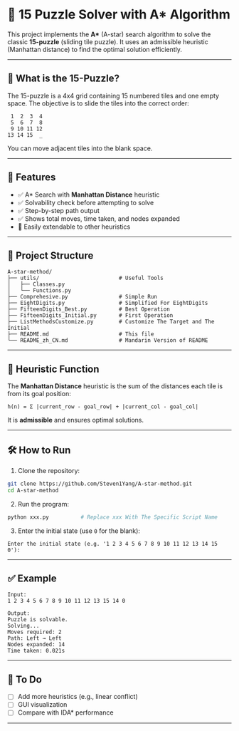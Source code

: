 # 🧩 15 Puzzle Solver with A* Algorithm

This project implements the **A\*** (A-star) search algorithm to solve the classic **15-puzzle** (sliding tile puzzle). It uses an admissible heuristic (Manhattan distance) to find the optimal solution efficiently.

---

## 📌 What is the 15-Puzzle?

The 15-puzzle is a 4x4 grid containing 15 numbered tiles and one empty space. The objective is to slide the tiles into the correct order:

```
 1  2  3  4  
 5  6  7  8  
 9 10 11 12  
13 14 15  _  
```

You can move adjacent tiles into the blank space.

---

## 🚀 Features

- ✅ A* Search with **Manhattan Distance** heuristic
- ✅ Solvability check before attempting to solve
- ✅ Step-by-step path output
- ✅ Shows total moves, time taken, and nodes expanded
- 🔧 Easily extendable to other heuristics

---

## 📂 Project Structure

```
A-star-method/
├── utils/                         # Useful Tools
│   ├── Classes.py
│   └── Functions.py
├── Comprehesive.py                # Simple Run
├── EightDigits.py                 # Simplified For EightDigits
├── FifteenDigits_Best.py          # Best Operation
├── FifteenDigits_Initial.py       # First Operation
├── ListMethodsCustomize.py        # Customize The Target and The Initial
├── README.md                      # This file
└── README_zh_CN.md                # Mandarin Version of README
```

---

## 🧠 Heuristic Function

The **Manhattan Distance** heuristic is the sum of the distances each tile is from its goal position:

```
h(n) = Σ |current_row - goal_row| + |current_col - goal_col|
```

It is **admissible** and ensures optimal solutions.

---

## 🛠️ How to Run

1. Clone the repository:

```bash
git clone https://github.com/Steven1Yang/A-star-method.git
cd A-star-method
```

2. Run the program:

```bash
python xxx.py          # Replace xxx With The Specific Script Name
```

3. Enter the initial state (use `0` for the blank):

```
Enter the initial state (e.g. '1 2 3 4 5 6 7 8 9 10 11 12 13 14 15 0'):
```

---

## ✅ Example

```
Input:
1 2 3 4 5 6 7 8 9 10 11 12 13 15 14 0

Output:
Puzzle is solvable.
Solving...
Moves required: 2
Path: Left → Left
Nodes expanded: 14
Time taken: 0.021s
```

---

## 🧪 To Do

- [ ] Add more heuristics (e.g., linear conflict)
- [ ] GUI visualization
- [ ] Compare with IDA* performance

---

